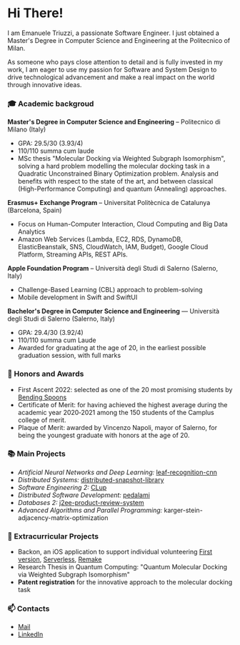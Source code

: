 # Hi There!
I am Emanuele Triuzzi, a passionate Software Engineer. I just obtained a Master's Degree in Computer Science and Engineering at the Politecnico of Milan.  

As someone who pays close attention to detail and is fully invested in my work, I am eager to use my passion for Software and System Design to drive technological advancement and make a real impact on the world through innovative ideas. 

### 🎓 Academic backgroud
**Master's Degree in Computer Science and Engineering** – Politecnico di Milano (Italy)
* GPA: 29.5/30 (3.93/4)
* 110/110 summa cum laude
* MSc thesis "Molecular Docking via Weighted Subgraph Isomorphism", solving a hard problem modelling the molecular docking task in a Quadratic Unconstrained Binary Optimization problem. Analysis and benefits with respect to the state of the art, and between classical (High-Performance Computing) and quantum (Annealing) approaches.

**Erasmus+ Exchange Program** – Universitat Politècnica de Catalunya (Barcelona, Spain)
* Focus on Human-Computer Interaction, Cloud Computing and Big Data Analytics
* Amazon Web Services (Lambda, EC2, RDS, DynamoDB, ElasticBeanstalk, SNS, CloudWatch, IAM, Budget), Google Cloud Platform, Streaming APIs, REST APIs.


**Apple Foundation Program** – Università degli Studi di Salerno (Salerno, Italy)
* Challenge-Based Learning (CBL) approach to problem-solving
* Mobile development in Swift and SwiftUI

**Bachelor's Degree in Computer Science and Engineering** — Università degli Studi di Salerno (Salerno, Italy) 
* GPA: 29.4/30 (3.92/4)
* 110/110 summa cum Laude
* Awarded for graduating at the age of 20, in the earliest possible graduation session, with full marks

### 🏅 Honors and Awards
* First Ascent 2022: selected as one of the 20 most promising students by [Bending Spoons](https://bendingspoons.com/)
* Certificate of Merit: for having achieved the highest average during the academic year 2020‐2021 among the 150 students of the Camplus college of merit.
* Plaque of Merit: awarded by Vincenzo Napoli, mayor of Salerno, for being the youngest graduate with honors at the age of 20.

### 📚 Main Projects
* _Artificial Neural Networks and Deep Learning:_ [leaf-recognition-cnn](https://codalab.lisn.upsaclay.fr/competitions/226)
* _Distributed Systems:_ [distributed-snapshot-library](https://github.com/triuzzi/distributed-snapshot-library)
* _Software Engineering 2:_ [CLup](https://github.com/triuzzi/CLup)
* _Distributed Software Development:_ [pedalami](https://github.com/pedalami/pedalami)
* _Databases 2:_ [j2ee-product-review-system](https://github.com/triuzzi/j2ee-product-review-system)
* _Advanced Algorithms and Parallel Programming:_ karger-stein-adjacency-matrix-optimization

### 📌 Extracurricular Projects
* Backon, an iOS application to support individual volunteering [First version](https://github.com/triuzzi/BackOn), [Serverless](https://github.com/triuzzi/ServerlessBackOn), [Remake](https://github.com/triuzzi/BackOnReloaded)
* Research Thesis in Quantum Computing: "Quantum Molecular Docking via Weighted Subgraph Isomorphism"
* **Patent registration** for the innovative approach to the molecular docking task

### 📫 Contacts
* [Mail](mailto:emanueletriuzzi@gmail.com)
* [LinkedIn](https://www.linkedin.com/in/triuzzi/)
